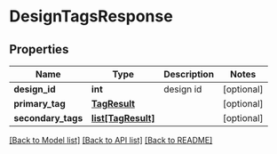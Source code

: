 # DesignTagsResponse

## Properties
Name | Type | Description | Notes
------------ | ------------- | ------------- | -------------
**design_id** | **int** | design id | [optional] 
**primary_tag** | [**TagResult**](TagResult.md) |  | [optional] 
**secondary_tags** | [**list[TagResult]**](TagResult.md) |  | [optional] 

[[Back to Model list]](../README.md#documentation-for-models) [[Back to API list]](../README.md#documentation-for-api-endpoints) [[Back to README]](../README.md)


